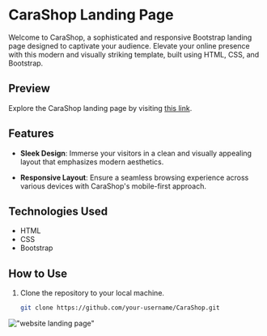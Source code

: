 # CaraShop Landing Page

Welcome to CaraShop, a sophisticated and responsive Bootstrap landing page designed to captivate your audience. Elevate your online presence with this modern and visually striking template, built using HTML, CSS, and Bootstrap.

## Preview

Explore the CaraShop landing page by visiting [this link]([#insert-your-live-demo-link-here](https://ehab-elshimi-developer.github.io/CaraShop/)).

## Features

- **Sleek Design**: Immerse your visitors in a clean and visually appealing layout that emphasizes modern aesthetics.

- **Responsive Layout**: Ensure a seamless browsing experience across various devices with CaraShop's mobile-first approach.

## Technologies Used

- HTML
- CSS
- Bootstrap

## How to Use

1. Clone the repository to your local machine.

   ```bash
   git clone https://github.com/your-username/CaraShop.git
!["website landing page"](laptop.png)
